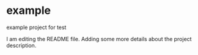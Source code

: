 # example
example project for test

I am editing the README file. Adding some more details about the project
description.
